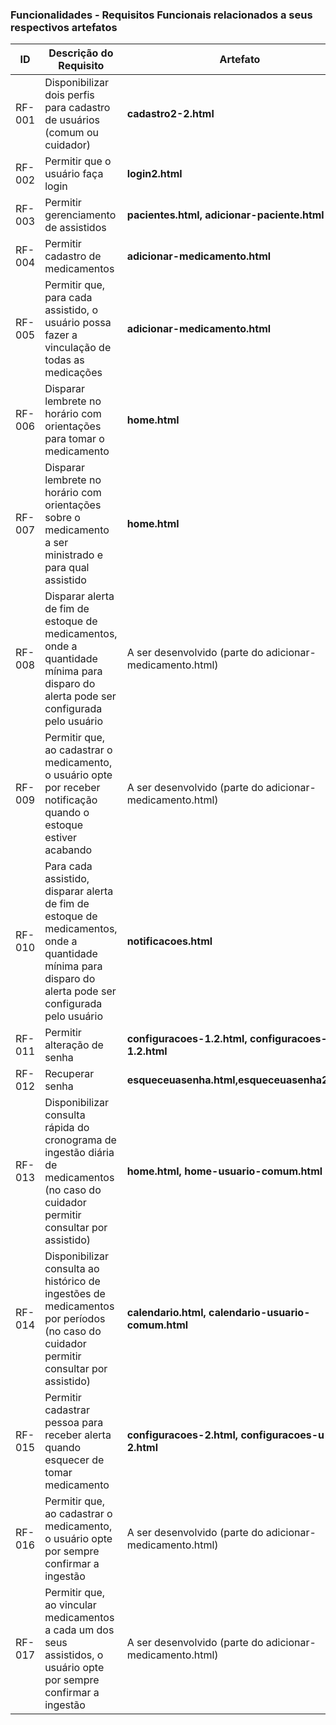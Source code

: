 ### Funcionalidades - Requisitos Funcionais relacionados a seus respectivos artefatos

|ID    | Descrição do Requisito | Artefato | Desenvolvedor |
|------|-----------------------------------------|----|-----|
|RF-001| Disponibilizar dois perfis para cadastro de usuários (comum ou cuidador) | **cadastro2-2.html** | Guilherme |
|RF-002| Permitir que o usuário faça login | **login2.html** | Guilherme |
|RF-003| Permitir gerenciamento de assistidos | **pacientes.html, adicionar-paciente.html** | Alysson |
|RF-004| Permitir cadastro de medicamentos | **adicionar-medicamento.html** | Matheus |
|RF-005| Permitir que, para cada assistido, o usuário possa fazer a vinculação de todas as medicações | **adicionar-medicamento.html** | Matheus |
|RF-006| Disparar lembrete no horário com orientações para tomar o medicamento | **home.html** | Marcos Paulo |
|RF-007| Disparar lembrete no horário com orientações sobre o medicamento a ser ministrado e para qual assistido | **home.html** | Marcos Paulo |
|RF-008| Disparar alerta de fim de estoque de medicamentos, onde a quantidade mínima para disparo do alerta pode ser configurada pelo usuário | A ser desenvolvido (parte do adicionar-medicamento.html) | Matheus |
|RF-009| Permitir que, ao cadastrar o medicamento, o usuário opte por receber notificação quando o estoque estiver acabando | A ser desenvolvido (parte do adicionar-medicamento.html) | Matheus |
|RF-010| Para cada assistido, disparar alerta de fim de estoque de medicamentos, onde a quantidade mínima para disparo do alerta pode ser configurada pelo usuário | **notificacoes.html** | Pedro |
|RF-011| Permitir alteração de senha | **configuracoes-1.2.html, configuracoes-u-c-1.2.html** | Marcos Paulo |
|RF-012| Recuperar senha | **esqueceuasenha.html,esqueceuasenha2.html** | Guilherme |
|RF-013| Disponibilizar consulta rápida do cronograma de ingestão diária de medicamentos (no caso do cuidador permitir consultar por assistido) | **home.html, home-usuario-comum.html** | Marcos Paulo |
|RF-014| Disponibilizar consulta ao histórico de ingestões de medicamentos por períodos (no caso do cuidador permitir consultar por assistido) | **calendario.html, calendario-usuario-comum.html** | Alysson |
|RF-015| Permitir cadastrar pessoa para receber alerta quando esquecer de tomar medicamento | **configuracoes-2.html, configuracoes-u-c-2.html** | Marcos Paulo |
|RF-016| Permitir que, ao cadastrar o medicamento, o usuário opte por sempre confirmar a ingestão | A ser desenvolvido (parte do adicionar-medicamento.html) | Matheus |
|RF-017| Permitir que, ao vincular medicamentos a cada um dos seus assistidos, o usuário opte por sempre confirmar a ingestão | A ser desenvolvido (parte do adicionar-medicamento.html) | Matheus |
